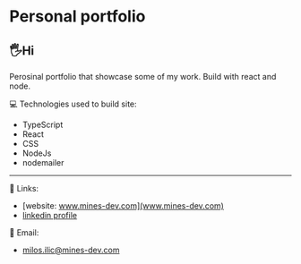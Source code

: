 # Personal portfolio
🖐Hi 
---


Perosinal portfolio that showcase some of my work. Build with react and node. 


💻 Technologies used to build site:
 - TypeScript
 - React
 - CSS
 - NodeJs
 - nodemailer
 ---

🔗 Links:
- [website: www.mines-dev.com](www.mines-dev.com) 
- [linkedin profile](www.linkedin.com/milos-ilic-dev)

📧 Email:
 - milos.ilic@mines-dev.com
